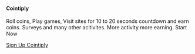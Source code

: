 
#### Cointiply

Roll coins, Play games, Visit sites for 10 to 20 seconds countdown and earn coins. Surveys and many other acitivites. More activity more earning. Start Now

[Sign Up Cointiply](http://cointiply.com/r/VdVBM)
